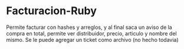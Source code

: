 # Facturacion-Ruby

Permite facturar con hashes y arreglos, y al final saca un aviso de la compra en total, permite ver distribuidor, precio, articulo y nombre del mismo. Se le puede agregar un ticket como archivo (no hecho todavia)
